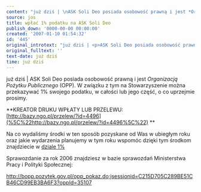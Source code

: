 ```yaml
---
content: "już dziś | \nASK Soli Deo posiada osobowość prawną i jest *Organizacją Pożytku Publicznego* (OPP).  W związku z tym na Stowarzyszenie można przekazywać 1% swojego podatku, w całości lub jego część, o co uprzejmie prosimy. \n\r\n**KREATOR DRUKU WPŁATY LUB PRZELEWU:  [http://bazy.ngo.pl/przelew/?id=4496](%5C%22http://bazy.ngo.pl/przelew/?id=4496%5C%22) **\n\r\nNa co wydaliśmy środki w ten sposób pozyskane od Was w ubiegłym roku oraz jakie wydarzenia planujemy w tym roku wspomóc dzięki tym środkom znajdziecie w [dziale 1%](%5C%22http://www.solideo.pl/sd/index.php?ms1=mainsite_info&ms2=14&lang=pl%5C%22)\n\r\n\nSprawozdanie za rok 2006 znajdziesz w bazie sprawozdań Ministerstwa Pracy i Polityki Społecznej:\n\r\nhttp://bopp.pozytek.gov.pl/opp_pokaz.do;jsessionid=C215D705C289BE51CB46CD99EB3BA6F3?oppId=35107\n\r\n\n\r\n         \n\r\n         "
source: jos
title: wpłać 1% podatku na ASK Soli Deo
publish_down: '0000-00-00 00:00:00'
created: '2007-01-10 01:54:32'
id: '445'
original_introtext: "już dziś | <p>ASK Soli Deo posiada osobowość prawną i jest <em>Organizacją Pożytku Publicznego</em> (OPP).  W związku z tym na Stowarzyszenie można przekazywać 1% swojego podatku, w całości lub jego część, o co uprzejmie prosimy. <br>\r\n<b>KREATOR DRUKU WPŁATY LUB PRZELEWU:  <a href=\"%5C%22http://bazy.ngo.pl/przelew/?id=4496%5C%22\">http://bazy.ngo.pl/przelew/?id=4496</a> </b><br>\r\nNa co wydaliśmy środki w ten sposób pozyskane od Was w ubiegłym roku oraz jakie wydarzenia planujemy w tym roku wspomóc dzięki tym środkom znajdziecie w <a href=\"%5C%22http://www.solideo.pl/sd/index.php?ms1=mainsite_info&amp;ms2=14&amp;lang=pl%5C%22\">dziale 1%</a></p><p><br>\r\n</p><span style=\"\" bold;\\=\"\">Sprawozdanie za rok 2006 znajdziesz w bazie sprawozdań Ministerstwa Pracy i Polityki Społecznej:</span><span style=\"\" underline;\\=\"\"><br>\r\n<span style=\"\" rgb(0,=\"\" 102,=\"\" 255);\\=\"\">http://bopp.pozytek.gov.pl/opp_pokaz.do;jsessionid=C215D705C289BE51CB46CD99EB3BA6F3?oppId=35107</span><br>\r\n</span><br>\r\n         <br>\r\n         "
original_fulltext: ''
text-date: już dziś
time: już dziś
---
```

już dziś | 
ASK Soli Deo posiada osobowość prawną i jest *Organizacją Pożytku Publicznego* (OPP).  W związku z tym na Stowarzyszenie można przekazywać 1% swojego podatku, w całości lub jego część, o co uprzejmie prosimy. 

**KREATOR DRUKU WPŁATY LUB PRZELEWU:  [http://bazy.ngo.pl/przelew/?id=4496](%5C%22http://bazy.ngo.pl/przelew/?id=4496%5C%22) **

Na co wydaliśmy środki w ten sposób pozyskane od Was w ubiegłym roku oraz jakie wydarzenia planujemy w tym roku wspomóc dzięki tym środkom znajdziecie w [dziale 1%](%5C%22http://www.solideo.pl/sd/index.php?ms1=mainsite_info&ms2=14&lang=pl%5C%22)


Sprawozdanie za rok 2006 znajdziesz w bazie sprawozdań Ministerstwa Pracy i Polityki Społecznej:

http://bopp.pozytek.gov.pl/opp_pokaz.do;jsessionid=C215D705C289BE51CB46CD99EB3BA6F3?oppId=35107



         

         

<!--{{json:{"created_date":"2007-01-10 01:54:32","publish_down":"0000-00-00 00:00:00","id":"445"}}}-->